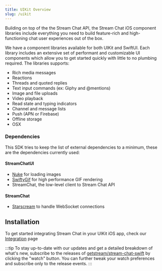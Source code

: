 ```yaml
---
title: UIKit Overview
slug: /uikit
---
```


Building on top of the the Stream Chat API, the Stream Chat iOS component libraries include everything you need to build feature-rich and high-functioning chat user experiences out of the box.

We have a component libraries available for both UIKit and SwiftUI. Each library includes an extensive set of performant and customizable UI components which allow you to get started quickly with little to no plumbing required. The libraries supports:

- Rich media messages
- Reactions
- Threads and quoted replies
- Text input commands (ex: Giphy and @mentions)
- Image and file uploads
- Video playback
- Read state and typing indicators
- Channel and message lists
- Push (APN or Firebase)
- Offline storage
- OSX

### Dependencies 

This SDK tries to keep the list of external dependencies to a minimum, these are the dependencies currently used:

#### StreamChatUI

- [Nuke](https://github.com/kean/Nuke) for loading images  
- [SwiftyGif](https://github.com/kirualex/SwiftyGif) for high performance GIF rendering
- StreamChat, the low-level client to Stream Chat API

#### StreamChat

- [Starscream](https://github.com/daltoniam/Starscream) to handle WebSocket connections


## Installation

To get started integrating Stream Chat in your UIKit iOS app, check our [Integration](../basics/integration) page

:::tip 
To stay up-to-date with our updates and get a detailed breakdown of what's new, subscribe to the releases of [getstream/stream-chat-swift](https://github.com/GetStream/stream-chat-swift/releases) by clicking the "watch" button. You can further tweak your watch preferences and subscribe only to the release events. 
:::